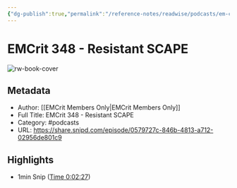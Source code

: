 ```yaml
---
{"dg-publish":true,"permalink":"/reference-notes/readwise/podcasts/em-crit-348-resistant-scape/"}
---
```


# EMCrit 348 - Resistant SCAPE

![rw-book-cover](https://wsrv.nl/?url=https%3A%2F%2Fartwork.captivate.fm%2F9e19fbd0-cd57-4a23-b9a4-bb533f0225a1%2Fkum-6dVk-JqYA7e2o55Lfj3-.jpg&w=100&h=100)

## Metadata
- Author: [[EMCrit Members Only\|EMCrit Members Only]]
- Full Title: EMCrit 348 - Resistant SCAPE
- Category: #podcasts
- URL: https://share.snipd.com/episode/0579727c-846b-4813-a712-02956de801c9

## Highlights
- 1min Snip ([Time 0:02:27](https://share.snipd.com/snip/2b8a7c22-6d85-4165-b5c8-7d78f7ab4023))
